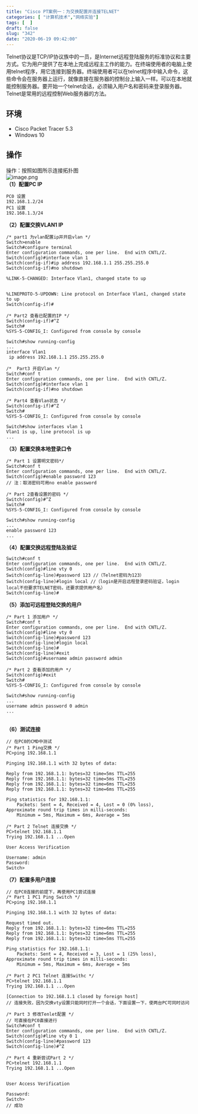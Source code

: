 ```yaml
---
title: "Cisco PT案例一：为交换配置并连接TELNET"
categories: [ "计算机技术","网络实验"]
tags: [  ]
draft: false
slug: "342"
date: "2020-06-19 09:42:00"
---
```


Telnet协议是TCP/IP协议族中的一员，是Internet远程登陆服务的标准协议和主要方式。它为用户提供了在本地上完成远程主工作的能力。在终端使用者的电脑上使用telnet程序，用它连接到服务器。终端使用者可以在telnet程序中输入命令，这些命令会在服务器上运行，就像直接在服务器的控制台上输入一样。可以在本地就能控制服务器。要开始一个telnet会话，必须输入用户名和密码来登录服务器。Telnet是常用的远程控制Web服务器的方法。
<a name=DAUUT></a>
## 环境

- Cisco Packet Tracer 5.3
- Windows 10
<a name=4z7HD></a>
## 操作
操作：按照如图所示连接拓扑图<br />![image.png](https://cdn.nlark.com/yuque/0/2020/png/376635/1592528488231-337eca19-f322-4c64-b0f4-9f2a24ec8ab5.png#align=left&display=inline&height=235&margin=%5Bobject%20Object%5D&name=image.png&originHeight=235&originWidth=478&size=12701&status=done&style=none&width=478)<br />**（1）配置PC IP**
```
PC0 设置
192.168.1.2/24
PC1 设置
192.168.1.3/24
```
**（2）配置交换VLAN1 IP**
```
/* part1 为vlan配置ip并开启vlan */
Switch>enable
Switch#configure terminal
Enter configuration commands, one per line.  End with CNTL/Z.
Switch(config)#interface vlan 1
Switch(config-if)#ip address 192.168.1.1 255.255.255.0
Switch(config-if)#no shutdown

%LINK-5-CHANGED: Interface Vlan1, changed state to up


%LINEPROTO-5-UPDOWN: Line protocol on Interface Vlan1, changed state to up
Switch(config-if)#

/* Part2 查看已配置的IP */
Switch(config-if)#^Z
Switch#
%SYS-5-CONFIG_I: Configured from console by console

Switch#show running-config
...
interface Vlan1
 ip address 192.168.1.1 255.255.255.0

/*  Part3 开启Vlan */
Switch#conf t
Enter configuration commands, one per line.  End with CNTL/Z.	
Switch(config)#interface vlan 1
Switch(config-if)#no shutdown

/* Part4 查看Vlan状态 */
Switch(config-if)#^Z
Switch#
%SYS-5-CONFIG_I: Configured from console by console

Switch#show interfaces vlan 1
Vlan1 is up, line protocol is up
...
```
**（3）配置交换本地登录口令**
```
/* Part 1 设置明文密码*/
Switch#conf t
Enter configuration commands, one per line.  End with CNTL/Z.
Switch(config)#enable password 123
// 注：取消密码可用no enable password

/* Part 2查看设置的密码 */
Switch(config)#^Z
Switch#
%SYS-5-CONFIG_I: Configured from console by console

Switch#show running-config
...
enable password 123
...
```
**（4）配置交换远程登陆及验证**
```
Switch#conf t
Enter configuration commands, one per line.  End with CNTL/Z.
Switch(config)#line vty 0
Switch(config-line)#password 123 //（Telnet密码为123）
Switch(config-line)#login local //（login是开启远程登录密码验证，login local不但要求TELNET密码，还要求提供用户名）
Switch(config-line)#
```
**（5）添加可远程登陆交换的用户**
```
/* Part 1 添加用户 */
Switch#conf t
Enter configuration commands, one per line.  End with CNTL/Z.
Switch(config)#line vty 0
Switch(config-line)#password 123
Switch(config-line)#login local
Switch(config-line)#
Switch(config-line)#exit
Switch(config)#username admin password admin

/* Part 2 查看添加的用户 */
Switch(config)#exit
Switch#
%SYS-5-CONFIG_I: Configured from console by console

Switch#show running-config
...
username admin password 0 admin
...
```

<br />**（6）测试连接**
```
// 在PC0的CMD中测试
/* Part 1 Ping交换 */
PC>ping 192.168.1.1

Pinging 192.168.1.1 with 32 bytes of data:

Reply from 192.168.1.1: bytes=32 time=5ms TTL=255
Reply from 192.168.1.1: bytes=32 time=5ms TTL=255
Reply from 192.168.1.1: bytes=32 time=6ms TTL=255
Reply from 192.168.1.1: bytes=32 time=6ms TTL=255

Ping statistics for 192.168.1.1:
    Packets: Sent = 4, Received = 4, Lost = 0 (0% loss),
Approximate round trip times in milli-seconds:
    Minimum = 5ms, Maximum = 6ms, Average = 5ms
    
/* Part 2 Telnet 连接交换 */
PC>telnet 192.168.1.1
Trying 192.168.1.1 ...Open

User Access Verification

Username: admin
Password: 
Switch>
```
**（7）配置多用户连接**
```
// 在PC0连接的前提下，再使用PC1尝试连接
/* Part 1 PC1 Ping Switch */
PC>ping 192.168.1.1

Pinging 192.168.1.1 with 32 bytes of data:

Request timed out.
Reply from 192.168.1.1: bytes=32 time=6ms TTL=255
Reply from 192.168.1.1: bytes=32 time=6ms TTL=255
Reply from 192.168.1.1: bytes=32 time=5ms TTL=255

Ping statistics for 192.168.1.1:
    Packets: Sent = 4, Received = 3, Lost = 1 (25% loss),
Approximate round trip times in milli-seconds:
    Minimum = 5ms, Maximum = 6ms, Average = 5ms
    
/* Part 2 PC1 Telnet 连接Swithc */
PC>telnet 192.168.1.1
Trying 192.168.1.1 ...Open

[Connection to 192.168.1.1 closed by foreign host]
// 连接失败，因为交换vty设置只能同时打开一个会话，下面设置一下，使两台PC可同时访问

/* Part 3 修改Tenlet配置 */
// 可直接在PC0直接进行
Switch#conf t
Enter configuration commands, one per line.  End with CNTL/Z.
Switch(config)#line vty 0 1
Switch(config-line)#password 123
Switch(config-line)#^Z

/* Part 4 重新尝试Part 2 */
PC>telnet 192.168.1.1
Trying 192.168.1.1 ...Open


User Access Verification

Password: 
Switch>
// 成功
```
